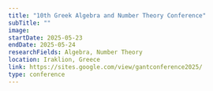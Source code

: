 ```yaml
---
title: "10th Greek Algebra and Number Theory Conference"
subTitle: ""
image:
startDate: 2025-05-23
endDate: 2025-05-24
researchFields: Algebra, Number Theory
location: Iraklion, Greece
link: https://sites.google.com/view/gantconference2025/
type: conference
---
```

